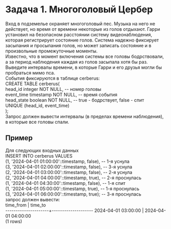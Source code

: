 <h1>Задача 1. Многоголовый Цербер</h1>
Вход в подземелье охраняет многоголовый пес. Музыка на него не действует, но время от времени некоторые из голов отдыхают. Гарри установил на безопасном расстоянии систему видеонаблюдения, которая регистрирует состояние голов. Система надежно фиксирует засыпания и просыпания голов, но может записать состояние и в произвольные промежуточные моменты.
<br>Известно, что в момент включения системы все головы бодрствовали, а за период наблюдения каждая из голов засыпала хотя бы раз.
<br>Выведите интервалы времени, в которые Гарри и его друзья могли бы пробраться мимо пса.
<br>События фиксируются в таблице cerberus:
<br>CREATE TABLE cerberus(
<br>head_id integer NOT NULL,	-- номер головы 
<br>event_time timestamp NOT NULL, -- время события
<br>head_state boolean NOT NULL,	-- true - бодрствует, false - спит 
<br>UNIQUE (head_id, event_time)
<br>);
<br>Запрос должен вывести интервалы (в пределах времени наблюдения), в которые все головы спали.
<h2>Пример</h2>
Для следующих входных данных
<br>INSERT INTO cerberus VALUES
<br>(1,	'2024-04-01	01:00:00'::timestamp,	false),	--	1-я	уснула
<br>(3,	'2024-04-01	02:00:00'::timestamp,	false),	--	3-я	уснула
<br>(2,	'2024-04-01	03:00:00'::timestamp,	false),	--	2-я	уснула
<br>(2,	'2024-04-01	04:00:00'::timestamp,	true),	--	2-я	проснулась
<br>(1,	'2024-04-01	04:30:00'::timestamp,	false),	--	1-я	спит
<br>(1,	'2024-04-01	05:00:00'::timestamp,	true),	--	1-я	проснулась
<br>(3,	'2024-04-01	06:00:00'::timestamp,	true);	--	3-я	проснулась
<br>запрос должен вывести:
<br>time_from	|	time_to
<br>---------------------+-------------------- 2024-04-01 03:00:00 | 2024-04-01 04:00:00
<br>(1 rows)
